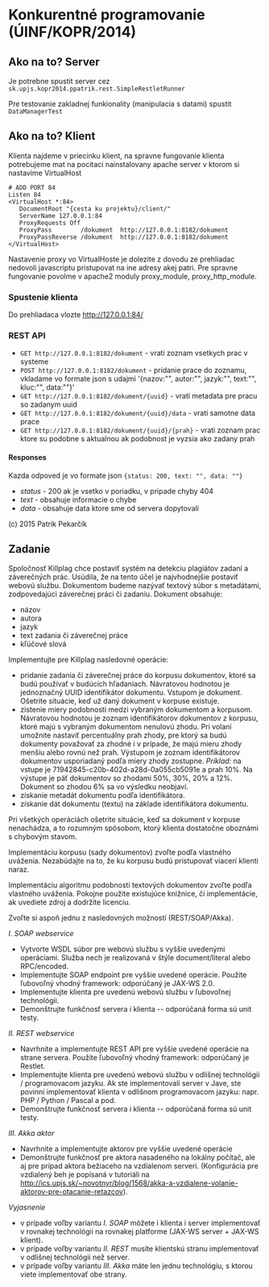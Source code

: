 # Konkurentné programovanie (ÚINF/KOPR/2014)

## Ako na to? Server
Je potrebne spustit server cez `sk.upjs.kopr2014.ppatrik.rest.SimpleRestletRunner`

Pre testovanie zakladnej funkionality (manipulacia s datami) spustit `DataManagerTest`

## Ako na to? Klient
Klienta najdeme v priecinku klient, na spravne fungovanie klienta potrebujeme mat na pocitaci nainstalovany apache server
v ktorom si nastavime VirtualHost
```
# ADD PORT 84
Listen 84
<VirtualHost *:84>
   DocumentRoot "{cesta ku projektu}/client/"
   ServerName 127.0.0.1:84
   ProxyRequests Off
   ProxyPass        /dokument  http://127.0.0.1:8182/dokument
   ProxyPassReverse /dokument  http://127.0.0.1:8182/dokument
</VirtualHost>
```
Nastavenie proxy vo VirtualHoste je dolezite z dovodu ze prehliadac nedovoli javascriptu pristupovat na ine adresy akej patri.
Pre spravne fungovanie povolme v apache2 moduly proxy_module, proxy_http_module.

### Spustenie klienta
Do prehliadaca vlozte http://127.0.0.1:84/

### REST API
- `GET http://127.0.0.1:8182/dokument` - vrati zoznam vsetkych prac v systeme
- `POST http://127.0.0.1:8182/dokument` - pridanie prace do zoznamu, vkladame vo formate json s udajmi '{nazov:"", autor:"", jazyk:"", text:"", kluc:"", data:""}'
- `GET http://127.0.0.1:8182/dokument/{uuid}` - vrati metadata pre pracu so zadanym uuid
- `GET http://127.0.0.1:8182/dokument/{uuid}/data` - vrati samotne data prace
- `GET http://127.0.0.1:8182/dokument/{uuid}/{prah}` - vrati zoznam prac ktore su podobne s aktualnou ak podobnost je vyzsia ako zadany prah

#### Responses
Kazda odpoved je vo formate json `{status: 200, text: "", data: ""}`
- *status* - 200 ak je vsetko v poriadku, v pripade chyby 404
- *text* - obsahuje informacie o chybe
- *data* - obsahuje data ktore sme od servera dopytovali

(c) 2015 Patrik Pekarčík

## Zadanie

Spoločnosť Killplag chce postaviť systém na detekciu plagiátov zadaní a záverečných prác. Usúdila, že na tento účel je najvhodnejšie postaviť webovú službu. Dokumentom budeme nazývať textový súbor s metadátami, zodpovedajúci záverečnej práci či zadaniu. Dokument obsahuje:

- názov
- autora
- jazyk
- text zadania či záverečnej práce
- kľúčové slová

Implementujte pre Killplag nasledovné operácie:

- pridanie zadania či záverečnej práce do korpusu dokumentov, ktoré sa budú používať v budúcich hľadaniach. Návratovou hodnotou je jednoznačný UUID identifikátor dokumentu. Vstupom je dokument. Ošetrite situácie, keď už daný dokument v korpuse existuje.
- zistenie miery podobnosti medzi vybraným dokumentom a korpusom. Návratovou hodnotou je zoznam identifikátorov dokumentov z korpusu, ktoré majú s vybraným dokumentom nenulovú zhodu. Pri volaní umožnite nastaviť percentuálny prah zhody, pre ktorý sa budú dokumenty považovať za zhodné i v prípade, že majú mieru zhody menšiu alebo rovnú než prah. Výstupom je zoznam identifikátorov dokumentov usporiadaný podľa miery zhody zostupne.
        *Príklad:* na vstupe je 71942845-c20b-402d-a28d-0a055cb5091e a prah 10%. Na výstupe je päť dokumentov so zhodami 50%, 30%, 20% a 12%. Dokument so zhodou 6% sa vo výsledku neobjaví.
- získanie metadát dokumentu podľa identifikátora.
- získanie dát dokumentu (textu) na základe identifikátora dokumentu.

Pri všetkých operáciách ošetrite situácie, keď sa dokument v korpuse nenachádza, a to rozumným spôsobom, ktorý klienta dostatočne oboznámi s chybovým stavom.

Implementáciu korpusu (sady dokumentov) zvoľte podľa vlastného uváženia. Nezabúdajte na to, že ku korpusu budú pristupovať viacerí klienti naraz.

Implementáciu algoritmu podobnosti textových dokumentov zvoľte podľa vlastného uváženia. Pokojne použite existujúce knižnice, či implementácie, ak uvediete zdroj a dodržíte licenciu.

Zvoľte si aspoň jednu z nasledovných možností (REST/SOAP/Akka).

*I. SOAP webservice*

- Vytvorte WSDL súbor pre webovú službu s vyššie uvedenými operáciami. Služba nech je realizovaná v štýle document/literal alebo RPC/encoded.
- Implementujte SOAP endpoint pre vyššie uvedené operácie. Použite ľubovoľný vhodný framework: odporúčaný je JAX-WS 2.0.
- Implementujte klienta pre uvedenú webovú službu v ľubovoľnej technológii.
- Demonštrujte funkčnosť servera i klienta -- odporúčaná forma sú unit testy.

*II. REST webservice*

- Navrhnite a implementujte REST API pre vyššie uvedené operácie na strane servera. Použite ľubovoľný vhodný framework: odporúčaný je Restlet.
- Implementujte klienta pre uvedenú webovú službu v odlišnej technológii / programovacom jazyku. Ak ste implementovali server v Jave, ste povinní implementovať klienta v odlišnom programovacom jazyku: napr. PHP / Python / Pascal a pod.
- Demonštrujte funkčnosť servera i klienta -- odporúčaná forma sú unit testy.

*III. Akka aktor*

- Navrhnite a implementujte aktorov pre vyššie uvedené operácie
- Demonštrujte funkčnosť pre aktora nasadeného na lokálny počítač, ale aj pre prípad aktora bežiaceho na vzdialenom serveri. (Konfigurácia pre vzdialený beh je popísaná v tutoriáli na http://ics.upjs.sk/~novotnyr/blog/1568/akka-a-vzdialene-volanie-aktorov-pre-otacanie-retazcov).

*Vyjasnenie*

- v prípade voľby variantu *I. SOAP* môžete i klienta i server implementovať v rovnakej technológii na rovnakej platforme (JAX-WS server + JAX-WS klient).
- v prípade voľby variantu *II. REST* musíte klientskú stranu implementovať v odlišnej technológii než server.
- v prípade voľby variantu *III. Akka* máte len jednu technológiu, s ktorou viete implementovať obe strany.